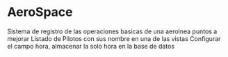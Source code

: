 # AeroSpace
Sistema de registro de las operaciones basicas de una aerolnea
puntos a mejorar
  Listado de Pilotos con sus nombre en una de las vistas
  Configurar el campo hora, almacenar la solo hora en la base de datos
